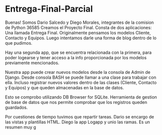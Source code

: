 # Entrega-Final-Parcial

Buenas!
Somos Dario Salcedo y Diego Morales, integrantes de la comision de Python 36585
Creamos el Proyecto Final. Consta de dos aplicaciones:
Una llamada Entrega Final. Originalmente pensamos los modelos Cliente, Contacto y Equipos. 
Luego intentamos darle una forma de blog dentro de lo que pudimos.

Hay una segunda app, que se encuentra relacionada con la primera, para poder logearse y tener acceso a la info proporcionada por los modelos previamente mencionados.

Nuestra app puede crear nuevos modelos desde la consola de Admin de Django. 
Desde consola BASH se puede llamar a una clase para trabajar con ella. Incluso registrar nuevos valores dentro de las clases (Cliente, Contacto y Equipos) y que queden almacenadas en la base de datos.

Esto se comprobo utilizando DB Browser for SQLite. Herramienta de gestion de base de datos que nos permite comprobar que los registros queden guardados.

Por cuestiones de tiempo tuvimos que repartir tareas. Dario se encargo de las vistas y plantillas HTML.
Diego la app Logapp y unio las ramas. 
Es un resumen muy g

